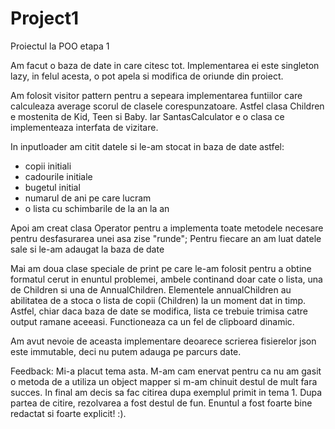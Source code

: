 # Project1
Proiectul la POO
etapa 1 

Am facut o baza de date in care citesc tot. Implementarea ei este singleton lazy,
in felul acesta, o pot apela si modifica de oriunde din proiect.

Am folosit visitor pattern pentru a sepeara implementarea funtiilor care calculeaza 
average scorul de clasele corespunzatoare. Astfel clasa Children e mostenita de 
Kid, Teen si Baby. Iar SantasCalculator e o clasa ce implementeaza interfata 
de vizitare.

In inputloader am citit datele si le-am stocat in baza de date astfel:
- copii initiali
- cadourile initiale
- bugetul initial
- numarul de ani pe care lucram
- o lista cu schimbarile de la an la an

Apoi am creat clasa Operator pentru a implementa toate metodele necesare pentru desfasurarea
unei asa zise "runde";
Pentru fiecare an am luat datele sale si le-am adaugat la baza de date

Mai am doua clase speciale de print pe care le-am folosit pentru a obtine formatul cerut in
enuntul problemei, ambele continand doar cate o lista, una de Children si una de AnnualChildren.
Elementele annualChildren au abilitatea de a stoca o lista de copii (Children) la un moment dat 
in timp. Astfel, chiar daca baza de date se modifica, lista ce trebuie trimisa catre output ramane
aceeasi. Functioneaza ca un fel de clipboard dinamic.

Am avut nevoie de aceasta implementare deoarece scrierea fisierelor json este immutable, deci nu 
putem adauga pe parcurs date.

Feedback: Mi-a placut tema asta. M-am cam enervat pentru ca nu am gasit o metoda de a 
utiliza un object mapper si m-am chinuit destul de mult fara succes. In final am decis
sa fac citirea dupa exemplul primit in tema 1. Dupa partea de citire, rezolvarea a fost
destul de fun. Enuntul a fost foarte bine redactat si foarte explicit! :).